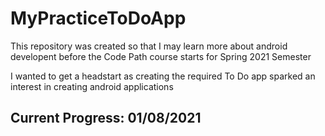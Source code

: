 # MyPracticeToDoApp
This repository was created so that I may learn more about android developent before the Code Path course starts for Spring 2021 Semester

I wanted to get a headstart as creating the required To Do app sparked an interest in creating android applications

## Current Progress: 01/08/2021

